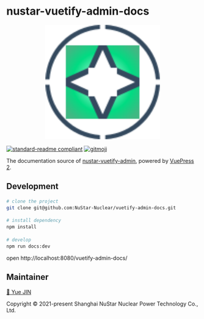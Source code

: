 # nustar-vuetify-admin-docs

<p align="center">
  <a href="https://www.nustarnuclear.com" target="blank">
    <img alt="Nustar Nuclear" src="docs/.vuepress/public/nustar-vue.svg" width=300px/>
  </a>
</p>

[![standard-readme compliant](https://img.shields.io/badge/readme%20style-standard-brightgreen.svg?style=flat-square)](https://github.com/RichardLitt/standard-readme)
[![gitmoji](https://img.shields.io/badge/gitmoji-%20😜%20😍-FFDD67.svg?style=flat-square)](https://gitmoji.dev)

The documentation source of [nustar-vuetify-admin](https://docs.nustarnuclear.com/vuetify-admin-docs), powered by [VuePress 2](https://github.com/vuejs/vuepress-next).

## Development

```bash
# clone the project
git clone git@github.com:NuStar-Nuclear/vuetify-admin-docs.git

# install dependency
npm install

# develop
npm run docs:dev
```

open http://localhost:8080/vuetify-admin-docs/

## Maintainer

[📧 Yue JIN](mailto:yjin@nustarnuclear.com)

Copyright © 2021-present Shanghai NuStar Nuclear Power Technology Co., Ltd.

